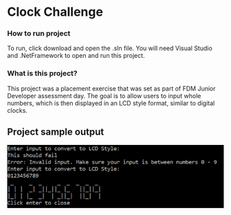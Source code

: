 # Clock Challenge

### How to run project
To run, click download and open the .sln file. You will need Visual Studio and .NetFramework to open and run this project.

### What is this project?
This project was a placement exercise that was set as part of FDM Junior Developer assessment day. The goal is to allow users to input whole numbers, which is then displayed in an LCD style format, similar to digital clocks.

## Project sample output
![Image of project output](Images/LCDStyleOutput.png)
